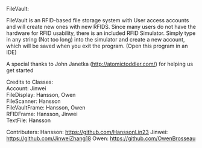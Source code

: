 FileVault:

FileVault is an RFID-based file storage system with User access accounts and will create new ones with new RFIDS. Since many
users do not have the hardware for RFID usability, there is an included RFID Simulator. Simply type in any string (Not too long) 
into the simulator and create a new account, which will be saved when you exit the program. (Open this program in an IDE)

A special thanks to John Janetka (http://atomictoddler.com/) for helping us get started

Credits to Classes:\
Account: Jinwei\
FileDisplay: Hansson, Owen\
FileScanner: Hansson\
FileVaultFrame: Hansson, Owen\
RFIDFrame: Hansson, Jinwei\
TextFile: Hansson

Contributers:
Hansson: https://github.com/HanssonLin23
Jinwei: https://github.com/JinweiZhang18
Owen: https://github.com/OwenBrosseau
